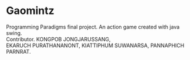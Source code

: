 # Gaomintz
Programming Paradigms final project.  An action game created with java swing.  
Contributor. 
KONGPOB JONGJARUSSANG,  
EKARUCH PURATHANANONT, 
KIATTIPHUM SUWANARSA, 
PANNAPHICH PARNRAT.
